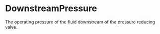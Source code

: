 DownstreamPressure
==================

The operating pressure of the fluid downstream of the pressure reducing valve.
